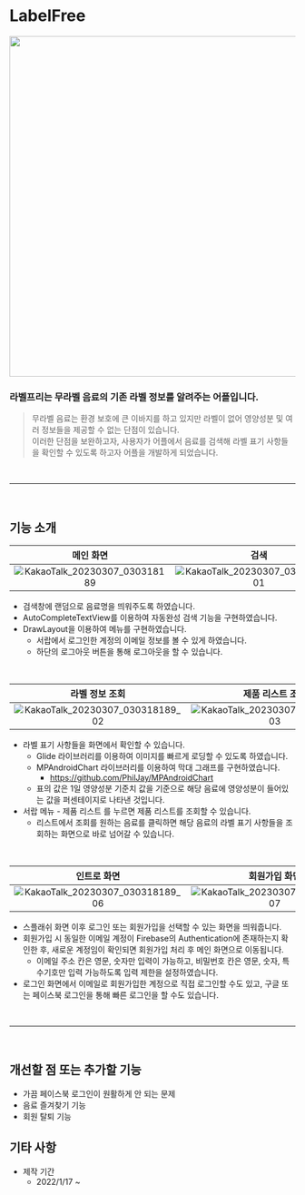 # LabelFree
<p align="center"><img src="https://user-images.githubusercontent.com/96832560/223196668-6a9f50d8-8b01-4e75-9285-636dd0200ffa.jpg" width = "600"></p>


### 라벨프리는 무라벨 음료의 기존 라벨 정보를 알려주는 어플입니다.
> 무라벨 음료는 환경 보호에 큰 이바지를 하고 있지만 라벨이 없어 영양성분 및 여러 정보들을 제공할 수 없는 단점이 있습니다. </br> 이러한 단점을 보완하고자, 사용자가 어플에서 음료를 검색해 라벨 표기 사항들을 확인할 수 있도록 하고자 어플을 개발하게 되었습니다.
</br>

---
</br>

## 기능 소개

| 메인 화면 | 검색 | 서랍 메뉴 |
|:--------:|:----:|:--------:|
|![KakaoTalk_20230307_030318189](https://user-images.githubusercontent.com/96832560/223439574-aef0e2b9-b29a-41f0-bca0-bb61b962cf31.jpg)| ![KakaoTalk_20230307_030318189_01](https://user-images.githubusercontent.com/96832560/223440224-1e7427da-bd6f-41ab-8a2e-c10f9918cad5.jpg) | ![KakaoTalk_20230307_030318189_05](https://user-images.githubusercontent.com/96832560/223442483-a71b213c-9432-4fed-bf6c-423c24608d47.jpg) |

* 검색창에 랜덤으로 음료명을 띄워주도록 하였습니다.
* AutoCompleteTextView를 이용하여 자동완성 검색 기능을 구현하였습니다.
* DrawLayout을 이용하여 메뉴를 구현하였습니다.
  - 서랍에서 로그인한 계정의 이메일 정보를 볼 수 있게 하였습니다.
  - 하단의 로그아웃 버튼을 통해 로그아웃을 할 수 있습니다.
</br>

| 라벨 정보 조회 | 제품 리스트 조회 | 제품 리스트에서 음료 클릭 시 |
|:-------------:|:---------------:|:--------------------------:|
|![KakaoTalk_20230307_030318189_02](https://user-images.githubusercontent.com/96832560/223450982-17ef41e2-1ca5-4a9d-8f88-9c3f8ca027f8.jpg)|![KakaoTalk_20230307_030318189_03](https://user-images.githubusercontent.com/96832560/223451147-a47cf0ae-9ccf-47a5-9aaf-ead809ac4dcb.jpg)|![KakaoTalk_20230307_030318189_04](https://user-images.githubusercontent.com/96832560/223451203-9bd40070-8cea-4af5-8286-877c0e7bb31e.jpg)|

* 라벨 표기 사항들을 화면에서 확인할 수 있습니다.
  - Glide 라이브러리를 이용하여 이미지를 빠르게 로딩할 수 있도록 하였습니다.
  - MPAndroidChart 라이브러리를 이용하여 막대 그래프를 구현하였습니다.
    - https://github.com/PhilJay/MPAndroidChart
  - 표의 값은 1일 영양성분 기준치 값을 기준으로 해당 음료에 영양성분이 들어있는 값을 퍼센테이지로 나타낸 것입니다.
* 서랍 메뉴 - 제품 리스트 를 누르면 제품 리스트를 조회할 수 있습니다.
  - 리스트에서 조회를 원하는 음료를 클릭하면 해당 음료의 라벨 표기 사항들을 조회하는 화면으로 바로 넘어갈 수 있습니다.
</br>

| 인트로 화면 | 회원가입 화면 | 로그인 화면 |
|:-----------:|:------------:|:-----------:|
|![KakaoTalk_20230307_030318189_06](https://user-images.githubusercontent.com/96832560/223454429-ac369507-4085-4f8c-a24d-27c3b843bcbf.jpg)|![KakaoTalk_20230307_030318189_07](https://user-images.githubusercontent.com/96832560/223454492-bcb4b559-2a1c-4732-b4dc-002746a07e92.jpg)|![KakaoTalk_20230307_030318189_08](https://user-images.githubusercontent.com/96832560/223454521-c356fc38-ec9e-40ef-8569-f917c6a544a2.jpg)|

* 스플래쉬 화면 이후 로그인 또는 회원가입을 선택할 수 있는 화면을 띄워줍니다.
* 회원가입 시 동일한 이메일 계정이 Firebase의 Authentication에 존재하는지 확인한 후, 새로운 계정임이 확인되면 회원가입 처리 후 메인 화면으로 이동됩니다.
  - 이메일 주소 칸은 영문, 숫자만 입력이 가능하고, 비밀번호 칸은 영문, 숫자, 특수기호만 입력 가능하도록 입력 제한을 설정하였습니다.
* 로그인 화면에서 이메일로 회원가입한 계정으로 직접 로그인할 수도 있고, 구글 또는 페이스북 로그인을 통해 빠른 로그인을 할 수도 있습니다.
</br>

---
</br>

## 개선할 점 또는 추가할 기능
- 가끔 페이스북 로그인이 원활하게 안 되는 문제
- 음료 즐겨찾기 기능
- 회원 탈퇴 기능

## 기타 사항
- 제작 기간
  - 2022/1/17 ~
